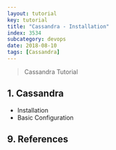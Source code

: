 ```yaml
---
layout: tutorial
key: tutorial
title: "Cassandra - Installation"
index: 3534
subcategory: devops
date: 2018-08-10
tags: [Cassandra]
---
```


> Cassandra Tutorial

## 1. Cassandra
* Installation
* Basic Configuration


## 9. References
